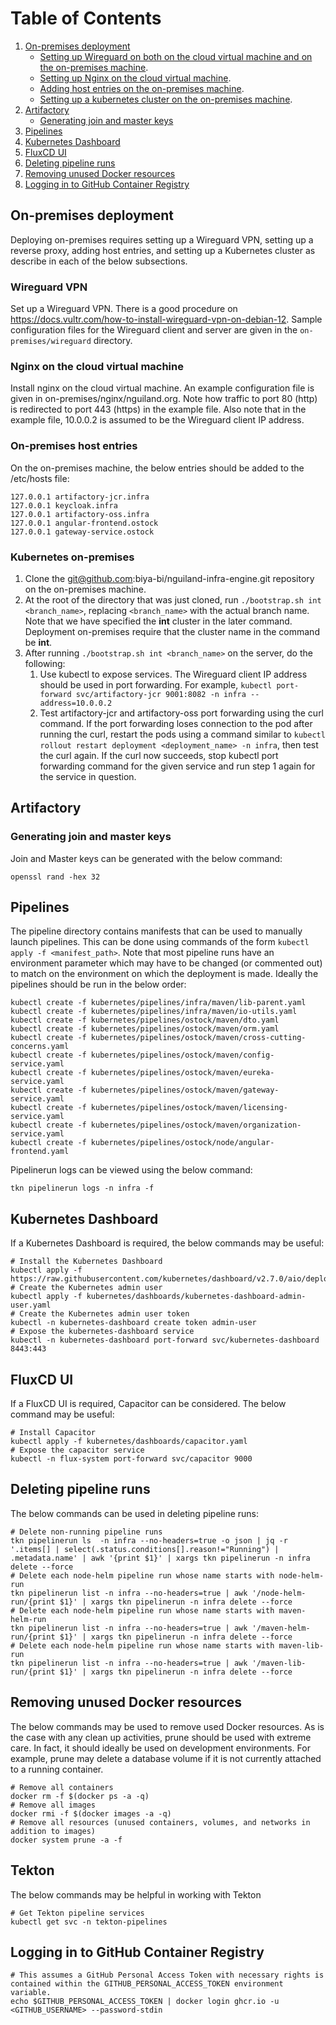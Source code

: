 # Table of Contents
1. [On-premises deployment](#on-premises-deployment)
	  - [Setting up Wireguard on both on the cloud virtual machine and on the on-premises machine](#wireguard-vpn).
	  - [Setting up Nginx on the cloud virtual machine](#nginx-on-the-cloud-virtual-machine).
	  - [Adding host entries on the on-premises machine](#on-premises-host-entries).
	  - [Setting up a kubernetes cluster on the on-premises machine](#kubernetes-on-premises).
2. [Artifactory](#artifactory)
	  - [Generating join and master keys](#generating-join-and-master-keys)
3. [Pipelines](#pipelines)
4. [Kubernetes Dashboard](#kubernetes-dashboard)
5. [FluxCD UI](#fluxcd-ui)
6. [Deleting pipeline runs](#deleting-pipeline-runs)
7. [Removing unused Docker resources](#removing-unused-docker-resources)
8. [Logging in to GitHub Container Registry](#logging-in-to-github-container-registry)
## On-premises deployment
Deploying on-premises requires setting up a Wireguard VPN, setting up a reverse proxy, adding host entries, and setting up a Kubernetes cluster as describe in each of the below subsections.
### Wireguard VPN
Set up a Wireguard VPN. There is a good procedure on https://docs.vultr.com/how-to-install-wireguard-vpn-on-debian-12.
Sample configuration files for the Wireguard client and server are given in the `on-premises/wireguard` directory.
### Nginx on the cloud virtual machine
Install nginx on the cloud virtual machine. An example configuration file is given in on-premises/nginx/nguiland.org. Note how traffic to port 80 (http) is redirected to port 443 (https) in the example file. Also note that in the example file, 10.0.0.2 is assumed to be the Wireguard client IP address.
### On-premises host entries
On the on-premises machine, the below entries should be added to the /etc/hosts file:
```
127.0.0.1 artifactory-jcr.infra
127.0.0.1 keycloak.infra
127.0.0.1 artifactory-oss.infra
127.0.0.1 angular-frontend.ostock
127.0.0.1 gateway-service.ostock
```
### Kubernetes on-premises
1. Clone the git@github.com:biya-bi/nguiland-infra-engine.git repository on the on-premises machine.
2. At the root of the directory that was just cloned, run `./bootstrap.sh int <branch_name>`, replacing `<branch_name>` with the actual branch name. Note that we have specified the **int** cluster in the later command. Deployment on-premises require that the cluster name in the command be **int**.
3. After running `./bootstrap.sh int <branch_name>` on the server, do the following:
	1. Use kubectl to expose services. The Wireguard client IP address should be used in port forwarding. For example, `kubectl port-forward svc/artifactory-jcr 9001:8082 -n infra --address=10.0.0.2`
	2. Test artifactory-jcr and artifactory-oss port forwarding using the curl command. If the port forwarding loses connection to the pod after running the curl, restart the pods using a command similar to `kubectl rollout restart deployment <deployment_name> -n infra`, then test the curl again. If the curl now succeeds, stop kubectl port forwarding command for the given service and run step 1 again for the service in question.
## Artifactory
### Generating join and master keys
Join and Master keys can be generated with the below command:
```
openssl rand -hex 32
```
## Pipelines
The pipeline directory contains manifests that can be used to manually launch pipelines. This can be done using commands of the form `kubectl apply -f <manifest_path>`. Note that most pipeline runs have an environment parameter which may have to be changed (or commented out) to match on the environment on which the deployment is made.
Ideally the pipelines should be run in the below order:
```
kubectl create -f kubernetes/pipelines/infra/maven/lib-parent.yaml
kubectl create -f kubernetes/pipelines/infra/maven/io-utils.yaml
kubectl create -f kubernetes/pipelines/ostock/maven/dto.yaml
kubectl create -f kubernetes/pipelines/ostock/maven/orm.yaml
kubectl create -f kubernetes/pipelines/ostock/maven/cross-cutting-concerns.yaml
kubectl create -f kubernetes/pipelines/ostock/maven/config-service.yaml
kubectl create -f kubernetes/pipelines/ostock/maven/eureka-service.yaml
kubectl create -f kubernetes/pipelines/ostock/maven/gateway-service.yaml
kubectl create -f kubernetes/pipelines/ostock/maven/licensing-service.yaml
kubectl create -f kubernetes/pipelines/ostock/maven/organization-service.yaml
kubectl create -f kubernetes/pipelines/ostock/node/angular-frontend.yaml
```
Pipelinerun logs can be viewed using the below command:
```
tkn pipelinerun logs -n infra -f
```
## Kubernetes Dashboard
If a Kubernetes Dashboard is required, the below commands may be useful: 
```
# Install the Kubernetes Dashboard
kubectl apply -f https://raw.githubusercontent.com/kubernetes/dashboard/v2.7.0/aio/deploy/recommended.yaml
# Create the Kubernetes admin user
kubectl apply -f kubernetes/dashboards/kubernetes-dashboard-admin-user.yaml
# Create the Kubernetes admin user token
kubectl -n kubernetes-dashboard create token admin-user
# Expose the kubernetes-dashboard service
kubectl -n kubernetes-dashboard port-forward svc/kubernetes-dashboard 8443:443
```
## FluxCD UI
If a FluxCD UI is required, Capacitor can be considered. The below command may be useful:
```
# Install Capacitor
kubectl apply -f kubernetes/dashboards/capacitor.yaml
# Expose the capacitor service
kubectl -n flux-system port-forward svc/capacitor 9000
```
## Deleting pipeline runs
The below commands can be used in deleting pipeline runs:
```
# Delete non-running pipeline runs
tkn pipelinerun ls  -n infra --no-headers=true -o json | jq -r '.items[] | select(.status.conditions[].reason!="Running") | .metadata.name' | awk '{print $1}' | xargs tkn pipelinerun -n infra delete --force
# Delete each node-helm pipeline run whose name starts with node-helm-run
tkn pipelinerun list -n infra --no-headers=true | awk '/node-helm-run/{print $1}' | xargs tkn pipelinerun -n infra delete --force
# Delete each node-helm pipeline run whose name starts with maven-helm-run
tkn pipelinerun list -n infra --no-headers=true | awk '/maven-helm-run/{print $1}' | xargs tkn pipelinerun -n infra delete --force
# Delete each node-helm pipeline run whose name starts with maven-lib-run
tkn pipelinerun list -n infra --no-headers=true | awk '/maven-lib-run/{print $1}' | xargs tkn pipelinerun -n infra delete --force
```
## Removing unused Docker resources
The below commands may be used to remove used Docker resources. As is the case with any clean up activities, prune should be used with extreme care. In fact, it should ideally be used on development environments. For example, prune may delete a database volume if it is not currently attached to a running container.
```
# Remove all containers
docker rm -f $(docker ps -a -q)
# Remove all images
docker rmi -f $(docker images -a -q)
# Remove all resources (unused containers, volumes, and networks in addition to images)
docker system prune -a -f
```
## Tekton
The below commands may be helpful in working with Tekton
```
# Get Tekton pipeline services
kubectl get svc -n tekton-pipelines
```
## Logging in to GitHub Container Registry
```
# This assumes a GitHub Personal Access Token with necessary rights is contained within the GITHUB_PERSONAL_ACCESS_TOKEN environment variable.
echo $GITHUB_PERSONAL_ACCESS_TOKEN | docker login ghcr.io -u <GITHUB_USERNAME> --password-stdin
```
